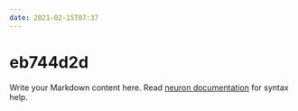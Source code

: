 ```yaml
---
date: 2021-02-15T07:37
---
```


# eb744d2d

Write your Markdown content here. Read [neuron documentation](https://neuron.zettel.page/2011404.html) for syntax help.

